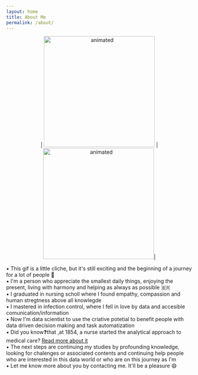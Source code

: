 ```yaml
---
layout: home
title: About Me
permalink: /about/
---
```


<p align=center> 
 | <img src="https://media4.giphy.com/media/cACmN9YBnrV9KyK6nG/giphy.gif?cid=ecf05e4766vbcycjyubog8674zfaz9vepsv6c9l8byf92c69&rid=giphy.gif&ct=g" alt="animated" width="300" height="300"/> | <img src="https://media4.giphy.com/media/fedryX7dMGMe6lgqDm/giphy.gif?cid=ecf05e470o0ozcr946mob49yz2dr2mk2bpuvgroyo0wzzlv2&rid=giphy.gif&ct=g" alt="animated" width="300" height="300"/>| 
</p> <p align=center> 

<body>
  
 ▪️ This gif is a little cliche, but it's still exciting and the beginning of a journey for a lot of people 🧙
  <br>
 ▪️ I'm a person who appreciate the smallest daily things, enjoying the present, living with harmony and helping as always as possible 🇧🇷
 <br>
 ▪️ I graduated in nursing scholl where I found empathy, compassion and human stregtness above all knowlegde 
 <br>
 ▪️ I mastered in infection control, where I fell in love by data and accesible comunication/information 
 <br>
 ▪️ Now I'm data scientist to use the criative potetial to benefit people with data driven decision making and task automatization 
 <br>
 ▪️ Did you know❓that ,at 1854, a nurse started the analytical approach to medical care? [Read  more about it](https://www.sciencemuseum.org.uk/objects-and-stories/florence-nightingale-pioneer-statistician)
<br>
 ▪️ The next steps are continuing my studies by profounding knowledge, looking for chalenges or associated contents and continuing help people who are interested in this data world or who are on this journey as I'm 
<br>
 ▪️ Let me know more about you by contacting me. It'll be a pleasure 😄
